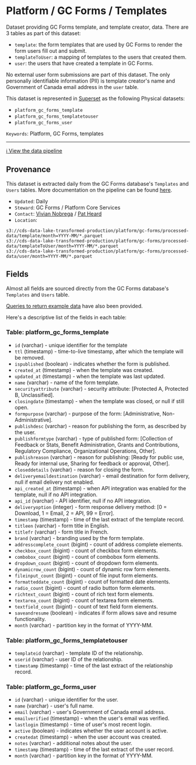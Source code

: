 # Platform / GC Forms / Templates

Dataset providing GC Forms template, and template creator, data.  There are 3 tables as part of this dataset:

- `template`: the form templates that are used by GC Forms to render the form users fill out and submit.
- `templateToUser`: a mapping of templates to the users that created them.
- `user`: the users that have created a template in GC Forms.

No external user form submissions are part of this dataset. The only personally identifiable information (PII) is template creator's name and Government of Canada email address in the `user` table.

This dataset is represented in [Superset](https://superset.cds-snc.ca/) as the following Physical datasets:

- `platform_gc_forms_template` 
- `platform_gc_forms_templatetouser`
- `platform_gc_forms_user`

`Keywords`: Platform, GC Forms, templates

---

[:information_source:  View the data pipeline](../../../pipelines/platform/gc-forms/templates.md)

## Provenance

This dataset is extracted daily from the GC Forms database's `Templates` and `Users` tables. More documentation on the pipeline can be found [here](../../../pipelines/platform/gc-forms/templates.md).

* `Updated`: Daily
* `Steward`: GC Forms / Platform Core Services
* `Contact`: [Vivian Nobrega](mailto:vivian.nobrega@cds-snc.ca) / [Pat Heard](mailto:patrick.heard@cds-snc.ca)
* `Location`: 
```
s3://cds-data-lake-transformed-production/platform/gc-forms/processed-data/template/month=YYYY-MM/*.parquet
s3://cds-data-lake-transformed-production/platform/gc-forms/processed-data/templateToUser/month=YYYY-MM/*.parquet
s3://cds-data-lake-transformed-production/platform/gc-forms/processed-data/user/month=YYYY-MM/*.parquet
```

## Fields

Almost all fields are sourced directly from the GC Forms database's `Templates` and `Users` table.

[Queries to return example data](examples/templates.sql) have also been provided.

Here's a descriptive list of the fields in each table:

### Table: platform_gc_forms_template

* `id` (varchar) - unique identifier for the template
* `ttl` (timestamp) - time-to-live timestamp, after which the template will be removed.
* `ispublished` (boolean) - indicates whether the form is published.
* `created_at` (timestamp) - when the template was created.
* `updated_at` (timestamp) - when the template was last updated.
* `name` (varchar) - name of the form template.
* `securityattribute` (varchar) - security attribute: [Protected A, Protected B, Unclassified].
* `closingdate` (timestamp) - when the template was closed, or null if still open.
* `formpurpose` (varchar) - purpose of the form: [Administrative,  Non-Administrative].
* `publishdesc` (varchar) - reason for publishing the form, as described by the user.
* `publishformtype` (varchar) - type of published form: [Collection of Feedback or Stats, Benefit Administration, Grants and Contributions, Regulatory Compliance, Organizational Operations, Other].
* `publishreason` (varchar) - reason for publishing: [Ready for public use, Ready for internal use, Sharing for feedback or approval, Other].
* `closeddetails` (varchar) - reason for closing the form.
* `deliveryemaildestination` (varchar) - email destination for form delivery, null if email delivery not enabled.
* `api_created_at` (timestamp) - when API integration was enabled for the template, null if no API integration.
* `api_id` (varchar) - API identifier, null if no API integration.
* `deliveryoption` (integer) - form response delivery method: [0 = Download, 1 = Email, 2 = API, 99 = Error].
* `timestamp` (timestamp) - time of the last extract of the template record.
* `titleen` (varchar) - form title in English.
* `titlefr` (varchar) - form title in French.
* `brand` (varchar) - branding used by the form template.
* `addresscomplete_count` (bigint) - count of address complete elements.
* `checkbox_count` (bigint) - count of checkbox form elements.
* `combobox_count` (bigint) - count of combobox form elements.
* `dropdown_count` (bigint) - count of dropdown form elements.
* `dynamicrow_count` (bigint) - count of dynamic row form elements.
* `fileinput_count` (bigint) - count of file input form elements.
* `formatteddate_count` (bigint) - count of formatted date elements.
* `radio_count` (bigint) - count of radio button form elements.
* `richtext_count` (bigint) - count of rich text form elements.
* `textarea_count` (bigint) - count of textarea form elements.
* `textfield_count` (bigint) - count of text field form elements.
* `saveandresume` (boolean) - indicates if form allows save and resume functionality.
* `month` (varchar) - partition key in the format of YYYY-MM.
			
### Table: platform_gc_forms_templatetouser

* `templateid` (varchar) - template ID of the relationship.
* `userid` (varchar) - user ID of the relationship.
* `timestamp` (timestamp) - time of the last extract of the relationship record.
				
### Table: platform_gc_forms_user		

* `id` (varchar) - unique identifier for the user.
* `name` (varchar) - user's full name.
* `email` (varchar) - user's Government of Canada email address.
* `emailverified` (timestamp) - when the user's email was verified.
* `lastlogin` (timestamp) - time of user's most recent login.
* `active` (boolean) - indicates whether the user account is active.
* `createdat` (timestamp) - when the user account was created.
* `notes` (varchar) - additional notes about the user.
* `timestamp` (timestamp) - time of the last extract of the user record.
* `month` (varchar) - partition key in the format of YYYY-MM.



